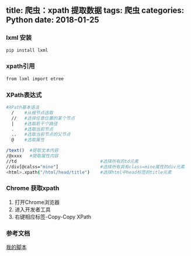 title: 爬虫：xpath 提取数据
tags: 爬虫
categories: Python
date: 2018-01-25
---
### lxml 安装
```bash
pip install lxml
```
### xpath引用
```bash
from lxml import etree
```
<!-- more -->

### XPath表达式
```bash
#XPath基本语法
  /    #从根节点选取
  //   #选择任意位置的某个节点
  |    #选取若干个路径
  .    #选取当前节点
  ..   #选取当前节点的父节点
  @    #选取属性

/text()  #提取文本内容
/@xxxx   #提取属性内容
//td                                #选择所有的td元素
//div[@calss="mine"]                #选择所有具有class=mine属性的div元素
<html>.xpath("/html/head/title")    #选择html中head标签的title元素
```
### Chrome 获取xpath
1. 打开Chrome浏览器
1. 进入开发者工具
1. 右键相应标签-Copy-Copy XPath


### 参考文档
[我的脚本](https://github.com/Lianyi-xz/amap-Python/blob/master/nj/crawl.py)
